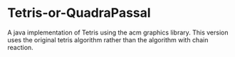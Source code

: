 Tetris-or-QuadraPassal
======================

A java implementation of Tetris using the acm graphics library. This version uses the original tetris algorithm rather than the algorithm with chain reaction.
